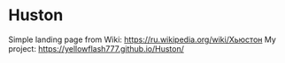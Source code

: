 # Huston
Simple landing page from Wiki: https://ru.wikipedia.org/wiki/Хьюстон
My project: https://yellowflash777.github.io/Huston/
